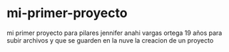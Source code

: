 # mi-primer-proyecto
mi primer proyecto para pilares 
jennifer  anahi vargas ortega 
19 años 
para subir archivos y que se guarden en la nuve 
la creacion de un proyecto 
